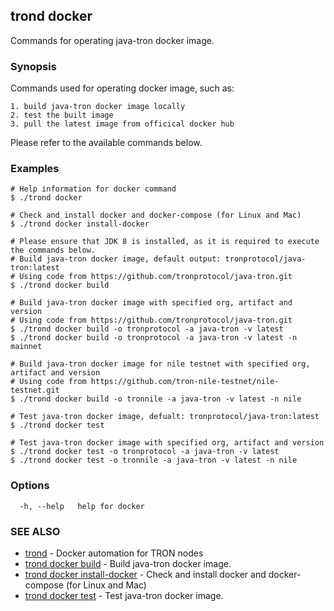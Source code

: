 ## trond docker

Commands for operating java-tron docker image.

### Synopsis

Commands used for operating docker image, such as:

	1. build java-tron docker image locally
	2. test the built image
	3. pull the latest image from officical docker hub

Please refer to the available commands below.


### Examples

```
# Help information for docker command
$ ./trond docker

# Check and install docker and docker-compose (for Linux and Mac)
$ ./trond docker install-docker

# Please ensure that JDK 8 is installed, as it is required to execute the commands below.
# Build java-tron docker image, default output: tronprotocol/java-tron:latest
# Using code from https://github.com/tronprotocol/java-tron.git
$ ./trond docker build

# Build java-tron docker image with specified org, artifact and version
# Using code from https://github.com/tronprotocol/java-tron.git
$ ./trond docker build -o tronprotocol -a java-tron -v latest
$ ./trond docker build -o tronprotocol -a java-tron -v latest -n mainnet

# Build java-tron docker image for nile testnet with specified org, artifact and version
# Using code from https://github.com/tron-nile-testnet/nile-testnet.git
$ ./trond docker build -o tronnile -a java-tron -v latest -n nile

# Test java-tron docker image, defualt: tronprotocol/java-tron:latest
$ ./trond docker test

# Test java-tron docker image with specified org, artifact and version
$ ./trond docker test -o tronprotocol -a java-tron -v latest
$ ./trond docker test -o tronnile -a java-tron -v latest -n nile

```

### Options

```
  -h, --help   help for docker
```

### SEE ALSO

* [trond](trond.md)	 - Docker automation for TRON nodes
* [trond docker build](trond_docker_build.md)	 - Build java-tron docker image.
* [trond docker install-docker](trond_docker_install-docker.md)	 - Check and install docker and docker-compose (for Linux and Mac)
* [trond docker test](trond_docker_test.md)	 - Test java-tron docker image.
